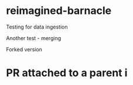# reimagined-barnacle
Testing for data ingestion




Another test - merging


Forked version


# PR attached to a parent i
